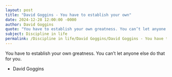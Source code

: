 ```yaml
---
layout: post
title: "David Goggins - You have to establish your own"
date: 2024-12-28 12:00:00 -0000
author: David Goggins
quote: "You have to establish your own greatness. You can’t let anyone else do that for you."
subject: Discipline in life
permalink: /Discipline in life/David Goggins/David Goggins - You have to establish your own
---
```


You have to establish your own greatness. You can’t let anyone else do that for you.

- David Goggins
